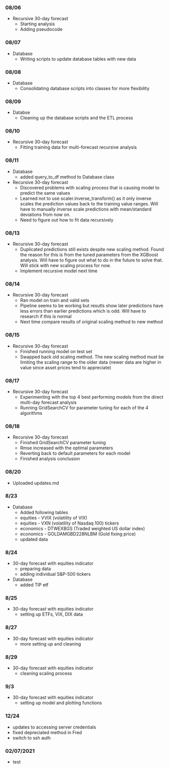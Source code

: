 ### 08/06
- Recursive 30-day forecast
    - Starting analysis
    - Adding pseudocode

### 08/07
- Database
    - Writing scripts to update database tables with new data

### 08/08
- Database
    - Consolidating database scripts into classes for more flexibility

### 08/09
- Databse
    - Cleaning up the database scripts and the ETL process

### 08/10
- Recursive 30-day forecast
    - Fitting training data for multi-forecast recursive analysis

### 08/11
- Database
    - added query_to_df method to Database class
- Recursive 30-day forecast
    - Discovered problems with scaling process that is causing model to predict the same values
    - Learned not to use scaler.inverse_transform() as it only inverse scales the prediction values back to the training value ranges. Will have to manually inverse scale predictions with mean/standard deviations from now on.
    - Need to figure out how to fit data recursively

### 08/13
- Recursive 30-day forecast
    - Duplicated predictions still exists despite new scaling method. Found the reason for this is from the tuned parameters from the XGBoost analysis. Will have to figure out what to do in the future to solve that. Will stick with new scaling process for now.
    - Implement recursive model next time

### 08/14
- Recursive 30-day forecast
    - Ran model on train and valid sets
    - Pipeline seems to be working but resutls show later predictions have less errors than earlier predictions which is odd. Will have to research if this is normal
    - Next time compare results of original scaling method to new method

### 08/15
- Recursive 30-day forecast
    - Finished running model on test set
    - Swapped back old scaling method. The new scaling method must be limiting the scaling range to the older data (newer data are higher in value since asset prices tend to appreciate)

### 08/17
- Recursive 30-day forecast
    - Experimenting with the top 4 best performing models from the direct multi-day forecast analysis
    - Running GridSearchCV for parameter tuning for each of the 4 algorithms

### 08/18
- Recursive 30-day forecast
    - Finished GridSearchCV parameter tuning
    - Rmse increased with the optimal parameters
    - Reverting back to default parameters for each model
    - Finished analysis conclusion

### 08/20
- Uploaded updates.md

### 8/23
- Database
    - Added following tables
    - equities - VVIX (volatility of VIX)
    - equities - VXN (volatility of Nasdaq 100) tickers
    - economics - DTWEXBGS (Traded weighted US dollar index)
    - economics - GOLDAMGBD228NLBM (Gold fixing price)
    - updated data

### 8/24
- 30-day forecast with equities indicator
    - preparing data
    - adding individual S&P-500 tickers
- Database
    - added TIP etf

### 8/25
- 30-day forecast with equities indicator
    - setting up ETFs, VIX, DIX data

### 8/27
- 30-day forecast with equities indicator
    - more setting up and cleaning

### 8/29
- 30-day forecast with equities indicator
    - cleaning scaling process

### 9/3
- 30-day forecast with equities indicator
    - setting up model and plotting functions

### 12/24
- updates to accessing server credentials
- fixed depreciated method in Fred
- switch to ssh auth

### 02/07/2021
- test